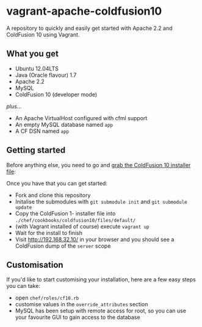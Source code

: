 vagrant-apache-coldfusion10
===========================

A repository to quickly and easily get started with Apache 2.2 and ColdFusion 10 using Vagrant.

What you get
------------

- Ubuntu 12.04LTS
- Java (Oracle flavour) 1.7
- Apache 2.2
- MySQL
- ColdFusion 10 (developer mode)

*plus...*

- An Apache VirtualHost configured with cfml support
- An empty MySQL database named `app`
- A CF DSN named `app`

Getting started
---------------

Before anything else, you need to go and [grab the ColdFusion 10 installer file](https://www.copy.com/s/nhIbHZYZnmPN/ColdFusion%20Repo/10.0.0/ColdFusion_10_WWEJ_linux64.bin):

Once you have that you can get started:

- Fork and clone this repository
- Initalise the submodules with `git submodule init` and `git submodule update`
- Copy the ColdFusion 1- installer file into `./chef/cookbooks/coldfusion10/files/default/`
- (with Vagrant installed of course) execute `vagrant up`
- Wait for the install to finish
- Visit http://192.168.32.10/ in your browser and you should see a ColdFusion dump of the `server` scope

Customisation
-------------

If you'd like to start customising your installation, here are a few easy steps you can take:

- open `chef/roles/cf10.rb`
- customise values in the `override_attributes` section
- MySQL has been setup with remote access for root, so you can use your favourite GUI to gain access to the database

